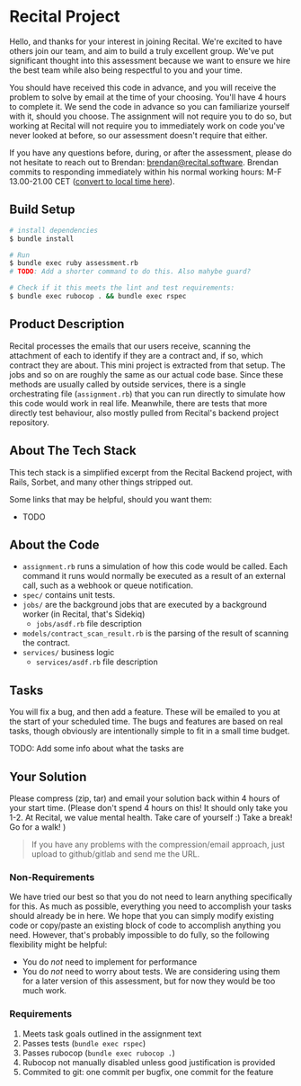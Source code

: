 # Recital Project

Hello, and thanks for your interest in joining Recital. We're excited to have others join our team,
and aim to build a truly excellent group. We've put significant thought into this assessment because
we want to ensure we hire the best team while also being respectful to you and your time.

You should have received this code in advance, and you will receive the problem to solve by email
at the time of your choosing. You'll have 4 hours to complete it. We send the code in advance so
you can familiarize yourself with it, should you choose. The assignment will not require you to do
so, but working at Recital will not require you to immediately work on code you've never looked at
before, so our assessment doesn't require that either.

If you have any questions before, during, or after the assessment, please do not hesitate to reach
out to Brendan: brendan@recital.software. Brendan commits to responding immediately within his
normal working hours: M-F 13.00-21.00 CET
([convert to local time here](https://www.thetimezoneconverter.com/)).

## Build Setup

```bash
# install dependencies
$ bundle install

# Run
$ bundle exec ruby assessment.rb
# TODO: Add a shorter command to do this. Also mahybe guard?

# Check if it this meets the lint and test requirements:
$ bundle exec rubocop . && bundle exec rspec
```

## Product Description

Recital processes the emails that our users receive, scanning the attachment of
each to identify if they are a contract and, if so, which contract they are
about. This mini project is extracted from that setup. The jobs and so on are
roughly the same as our actual code base. Since these methods are usually called
by outside services, there is a single orchestrating file (`assignment.rb`) that
you can run directly to simulate how this code would work in real life.
Meanwhile, there are tests that more directly test behaviour, also mostly pulled
from Recital's backend project repository.

## About The Tech Stack

This tech stack is a simplified excerpt from the Recital Backend project, with
Rails, Sorbet, and many other things stripped out.

Some links that may be helpful, should you want them:

- TODO

## About the Code

- `assignment.rb` runs a simulation of how this code would be called. Each
  command it runs would normally be executed as a result of an external call,
  such as a webhook or queue notification.
- `spec/` contains unit tests.
- `jobs/` are the background jobs that are executed by a background worker (in
  Recital, that's Sidekiq)
  - `jobs/asdf.rb` file description
- `models/contract_scan_result.rb` is the parsing of the result of scanning the
  contract.
- `services/` business logic
  - `services/asdf.rb` file description

## Tasks

You will fix a bug, and then add a feature. These will be emailed to you at the start of your
scheduled time. The bugs and features are based on real tasks, though obviously are intentionally
simple to fit in a small time budget.

TODO: Add some info about what the tasks are

## Your Solution

Please compress (zip, tar) and email your solution back within 4 hours of your start time.
(Please don't spend 4 hours on this! It should only take you 1-2. At Recital, we value mental
health. Take care of yourself :) Take a break! Go for a walk! )

> If you have any problems with the compression/email approach, just upload to github/gitlab and
> send me the URL.

### Non-Requirements

We have tried our best so that you do not need to learn anything specifically for this. As much as
possible, everything you need to accomplish your tasks should already be in here. We hope that you
can simply modify existing code or copy/paste an existing block of code to accomplish anything you
need. However, that's probably impossible to do fully, so the following flexibility might be
helpful:

- You do _not_ need to implement for performance
- You do _not_ need to worry about tests. We are considering using them for a later version of this
  assessment, but for now they would be too much work.

### Requirements

1. Meets task goals outlined in the assignment text
1. Passes tests (`bundle exec rspec`)
1. Passes rubocop (`bundle exec rubocop .`)
1. Rubocop not manually disabled unless good justification is provided
1. Commited to git: one commit per bugfix, one commit for the feature
